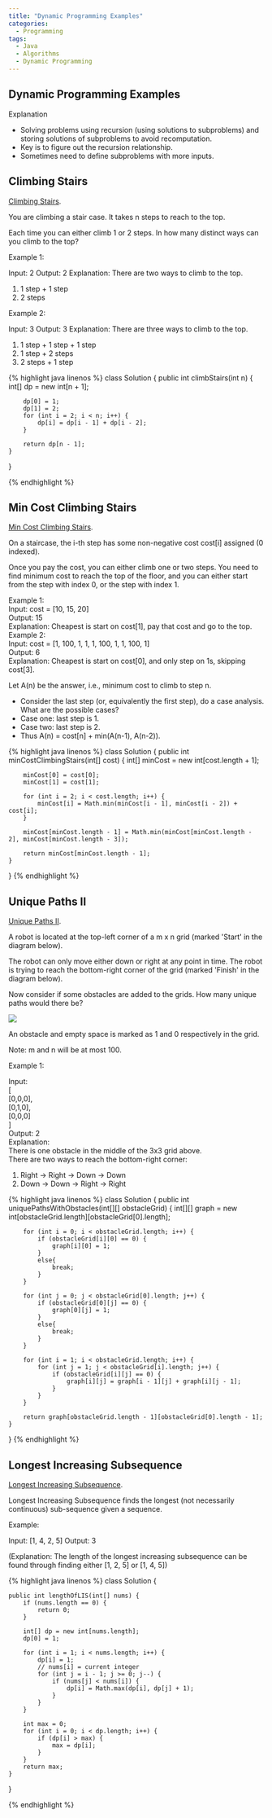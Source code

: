 ```yaml
---
title: "Dynamic Programming Examples"
categories:
  - Programming
tags:
  - Java
  - Algorithms
  - Dynamic Programming
---
```


## Dynamic Programming Examples

Explanation

* Solving problems using recursion (using solutions to subproblems) and storing solutions of subproblems to avoid recomputation.
* Key is to figure out the recursion relationship.
* Sometimes need to define subproblems with more inputs.

## Climbing Stairs

[Climbing Stairs](https://leetcode.com/problems/climbing-stairs/).

You are climbing a stair case. It takes n steps to reach to the top.

Each time you can either climb 1 or 2 steps. In how many distinct ways can you climb to the top?

Example 1:

Input: 2
Output: 2
Explanation: There are two ways to climb to the top.
1. 1 step + 1 step
2. 2 steps  

Example 2:

Input: 3
Output: 3
Explanation: There are three ways to climb to the top.
1. 1 step + 1 step + 1 step
2. 1 step + 2 steps
3. 2 steps + 1 step


{% highlight java linenos %}
class Solution {
    public int climbStairs(int n) {
        int[] dp = new int[n + 1];

        dp[0] = 1;
        dp[1] = 2;
        for (int i = 2; i < n; i++) {
            dp[i] = dp[i - 1] + dp[i - 2];
        }

        return dp[n - 1];
    }

}

{% endhighlight %}

## Min Cost Climbing Stairs

[Min Cost Climbing Stairs](https://leetcode.com/problems/min-cost-climbing-stairs/).

On a staircase, the i-th step has some non-negative cost cost[i] assigned (0 indexed).

Once you pay the cost, you can either climb one or two steps. You need to find minimum cost to reach the top of the floor, and you can either start from the step with index 0, or the step with index 1.

Example 1:  
Input: cost = [10, 15, 20]  
Output: 15  
Explanation: Cheapest is start on cost[1], pay that cost and go to the top.  
Example 2:  
Input: cost = [1, 100, 1, 1, 1, 100, 1, 1, 100, 1]  
Output: 6  
Explanation: Cheapest is start on cost[0], and only step on 1s, skipping cost[3].  


Let A(n) be the answer, i.e., minimum cost to climb to step n.  
* Consider the last step (or, equivalently the first step), do a case analysis.  What are the possible cases?
* Case one: last step is 1.  
* Case two: last step is 2.
* Thus A(n) = cost[n] + min(A(n-1), A(n-2)).


{% highlight java linenos %}
class Solution {
    public int minCostClimbingStairs(int[] cost) {
        int[] minCost = new int[cost.length + 1];

        minCost[0] = cost[0];
        minCost[1] = cost[1];

        for (int i = 2; i < cost.length; i++) {
            minCost[i] = Math.min(minCost[i - 1], minCost[i - 2]) + cost[i];
        }

        minCost[minCost.length - 1] = Math.min(minCost[minCost.length - 2], minCost[minCost.length - 3]);

        return minCost[minCost.length - 1];
    }
}
{% endhighlight %}

##  Unique Paths II

[Unique Paths II](https://leetcode.com/problems/unique-paths-ii/).

A robot is located at the top-left corner of a m x n grid (marked 'Start' in the diagram below).

The robot can only move either down or right at any point in time. The robot is trying to reach the bottom-right corner of the grid (marked 'Finish' in the diagram below).

Now consider if some obstacles are added to the grids. How many unique paths would there be?

![](https://assets.leetcode.com/uploads/2018/10/22/robot_maze.png)

An obstacle and empty space is marked as 1 and 0 respectively in the grid.

Note: m and n will be at most 100.

Example 1:  

Input:  
[  
  [0,0,0],  
  [0,1,0],  
  [0,0,0]  
]  
Output: 2  
Explanation:  
There is one obstacle in the middle of the 3x3 grid above.  
There are two ways to reach the bottom-right corner:  
1. Right -> Right -> Down -> Down  
2. Down -> Down -> Right -> Right  

{% highlight java linenos %}
class Solution {
    public int uniquePathsWithObstacles(int[][] obstacleGrid) {
        int[][] graph = new int[obstacleGrid.length][obstacleGrid[0].length];


        for (int i = 0; i < obstacleGrid.length; i++) {
            if (obstacleGrid[i][0] == 0) {
                graph[i][0] = 1;
            }
            else{
                break;
            }
        }

        for (int j = 0; j < obstacleGrid[0].length; j++) {
            if (obstacleGrid[0][j] == 0) {
                graph[0][j] = 1;
            }
            else{
                break;
            }
        }

        for (int i = 1; i < obstacleGrid.length; i++) {
            for (int j = 1; j < obstacleGrid[i].length; j++) {
                if (obstacleGrid[i][j] == 0) {
                    graph[i][j] = graph[i - 1][j] + graph[i][j - 1];
                }
            }
        }

        return graph[obstacleGrid.length - 1][obstacleGrid[0].length - 1];
    }
}
{% endhighlight %}


## Longest Increasing Subsequence

[Longest Increasing Subsequence](https://leetcode.com/problems/longest-increasing-subsequence).

Longest Increasing Subsequence finds the longest (not necessarily continuous) sub-sequence given a sequence.

Example:

Input: [1, 4, 2, 5]
Output: 3

(Explanation: The length of the longest increasing subsequence can be found through finding either [1, 2, 5] or [1, 4, 5])


{% highlight java linenos %}
class Solution {

    public int lengthOfLIS(int[] nums) {
        if (nums.length == 0) {
            return 0;
        }

        int[] dp = new int[nums.length];
        dp[0] = 1;

        for (int i = 1; i < nums.length; i++) {
            dp[i] = 1;
            // nums[i] = current integer
            for (int j = i - 1; j >= 0; j--) {
                if (nums[j] < nums[i]) {
                    dp[i] = Math.max(dp[i], dp[j] + 1);
                }
            }
        }

        int max = 0;
        for (int i = 0; i < dp.length; i++) {
            if (dp[i] > max) {
                max = dp[i];
            }
        }
        return max;
    }

}

{% endhighlight %}
